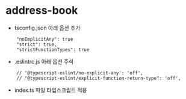 # address-book
- tsconfig.json 아래 옵션 추가
```
    "noImplicitAny": true
    "strict": true,
    "strictFunctionTypes": true
```
- .eslintrc.js 아래 옵션 주석
```
    // '@typescript-eslint/no-explicit-any': 'off',
    // "@typescript-eslint/explicit-function-return-type": 'off',
```

- index.ts 파일 타입스크립트 적용
